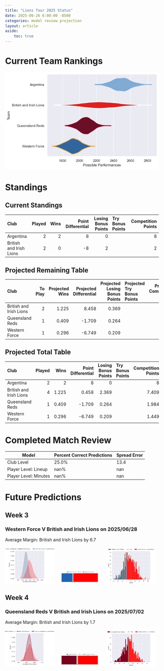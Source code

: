 ```yaml
---  
title: "Lions Tour 2025 Status"  
date: 2025-06-26 6:00:00 -0500  
categories: model review projection  
layout: article  
aside:  
    toc: true  
---
```

# Current Team Rankings


![Club Rankings](plots/rankings_Lions_Tour_2025.png)
# Standings

## Current Standings


| Club                    |   Played |   Wins |   Point Differential |   Losing Bonus Points | Try Bonus Points   |   Competition Points |
|:------------------------|---------:|-------:|---------------------:|----------------------:|:-------------------|---------------------:|
| Argentina               |        2 |      2 |                    8 |                     0 |                    |                    8 |
| British and Irish Lions |        2 |      0 |                   -8 |                     2 |                    |                    2 |



## Projected Remaining Table


| Club                    |   To Play |   Projected Wins |   Projected Differential |   Projected Losing Bonus Points | Projected Try Bonus Points   |   Projected Competition Points |
|:------------------------|----------:|-----------------:|-------------------------:|--------------------------------:|:-----------------------------|-------------------------------:|
| British and Irish Lions |         2 |            1.225 |                    8.458 |                           0.369 |                              |                          5.409 |
| Queensland Reds         |         1 |            0.409 |                   -1.709 |                           0.264 |                              |                          1.984 |
| Western Force           |         1 |            0.296 |                   -6.749 |                           0.209 |                              |                          1.449 |



## Projected Total Table


| Club                    |   Played |   Wins |   Point Differential |   Losing Bonus Points | Try Bonus Points   |   Competition Points |
|:------------------------|---------:|-------:|---------------------:|----------------------:|:-------------------|---------------------:|
| Argentina               |        2 |  2     |                8     |                 0     |                    |                8     |
| British and Irish Lions |        4 |  1.225 |                0.458 |                 2.369 |                    |                7.409 |
| Queensland Reds         |        1 |  0.409 |               -1.709 |                 0.264 |                    |                1.984 |
| Western Force           |        1 |  0.296 |               -6.749 |                 0.209 |                    |                1.449 |



# Completed Match Review


| Model | Percent Correct Predictions | Spread Error |
| ------ | ------ | ------ |
| Club Level | 25.0% | 13.4 |
| Player Level: Lineup | nan% | nan |
| Player Level: Minutes | nan% | nan |


# Future Predictions

## Week 3

### Western Force V British and Irish Lions on 2025/06/28


Average Margin: British and Irish Lions by 6.7

<p float="left">
<img src="plots\2025-06-28-WesternForce_V_BritishandIrishLions_performances.png" width="32%" />
<img src="plots\2025-06-28-WesternForce_V_BritishandIrishLions_resultbar.png" width="32%" />
<img src="plots\2025-06-28-WesternForce_V_BritishandIrishLions_spreads.png" width="32%" />
</p>

## Week 4

### Queensland Reds V British and Irish Lions on 2025/07/02


Average Margin: British and Irish Lions by 1.7

<p float="left">
<img src="plots\2025-07-02-QueenslandReds_V_BritishandIrishLions_performances.png" width="32%" />
<img src="plots\2025-07-02-QueenslandReds_V_BritishandIrishLions_resultbar.png" width="32%" />
<img src="plots\2025-07-02-QueenslandReds_V_BritishandIrishLions_spreads.png" width="32%" />
</p>
